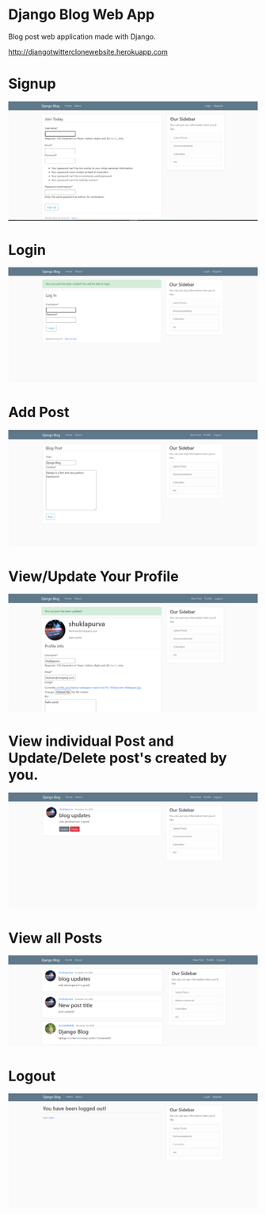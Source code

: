 # Django Blog Web App
Blog post web application made with Django.

http://djangotwitterclonewebsite.herokuapp.com

# Signup
![](images/Screenshot%20(123).png)

# Login
![](images/Screenshot%20(124).png)

# Add Post
![](images/Screenshot%20(125).png)

# View/Update Your Profile
![](images/Screenshot%20(129).png)

# View individual Post and Update/Delete post's created by you.
![](images/Screenshot%20(130).png)

# View all Posts
![](images/Screenshot%20(131).png)

# Logout
![](images/Screenshot%20(128).png)
